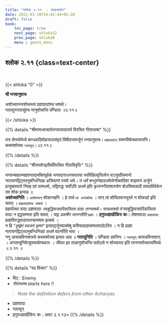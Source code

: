 ```yaml
---
title: "श्लोक २.११  - साङ्ययोग"
date: 2022-03-10T19:42:44+05:30
draft: false
book:
    toc_page: true
    next_page: shloka12
    prev_page: shloka9
    menu : geeta_menu
---
```




## श्लोक २.११ {class=text-center}

<br/>

{{< shloka  "0"  >}}

**श्री भगवानुवाच**

अशोच्यानन्वशोचस्त्वं प्रज्ञावादांश्च भाषसे।  
गतासूनगतासूंश्च नानुशोचन्ति पण्डिताः ॥२.११॥

{{< /shloka >}}



{{% details "श्रीमत्मध्वाचार्यभगवत्पादाचर्य विरचित  गीताभाष्य" %}}

तत्र सेनयोर्मध्ये बान्धवादिमोहजालसंवृतं विषीदन्तमर्जुनं 
भगवानुवाच। `प्रज्ञावादान्` स्वमनीषोत्थवचनानि। 
कथमशोच्याः `गतासून्`।॥२.११॥

{{% /details %}}


{{% details "श्रीराघवेन्द्रतीर्थविरचित गीताविवृतिः" %}}

भगवन्माहात्म्यज्ञानतद्भक्तिपूर्वकं भगवदाराधनरूपतया 
स्वविहितवृत्तित्वेन वाऽनुष्ठीयमानो नारायणद्विट्तदनुबन्धिनिग्रहः 
क्षत्रियाणां परमो धर्मः। तं धर्मं बन्धुस्नेहादधर्मत्वेनोक्तदिशा शङ्मानं अर्जुनं प्रत्युक्तरूपो निग्रह एवं परमधर्मः, तद्विरुद्धः 
सर्वोऽपि अधर्म इति कृत्स्नगीताशास्त्रेण बोधयिष्यन्नादौ 
तावदविवेकेन तव शोक इत्याह ॥  
**अशोच्यानिति**  । `अशोच्यान्‌` शोकानहनि । हे पार्थ 
`त्वं अन्वशोचः` । यान्‌ त्वं शोचितवानभूस्ते न शोकार्हा
इति यावत्‌ । `प्रज्ञावादांश्च भाषसे` ।   
प्रज्ञयोत्था वादाः प्रज्ञावादाः *स्वबुद्धिमात्रपरिकल्पिता वादाः तान्‍भाषसे। यान्प्रभाषसे ते*
स्वबुद्धिमात्रपरिकल्पिता वादाः न वृद्धसम्मता इति यावत्‌ । 
यद्वा *प्रकर्षेण जानन्तीति* `प्रज्ञाः` । 
**इगुपधज्ञाप्रीकिरः कः**। तेषामवादाः `प्रज्ञावादाः` प्राज्ञविरुद्धवादास्तान्प्रभाषस इत्यर्थः ।  
न हि *"दृष्द्वेमं स्वजनं कृष्ण"* 
इत्याद्यर्जुनवाक्येषु कश्चित्प्राज्ञसम्मतवादोऽस्ति । 
न हि प्राज्ञा  नारायणद्विट्तदनुबन्धिनिग्रहं अधर्म वदन्‍तीति 
भावः ।  
ननु आसन्नविनाशास्ते कथमशोच्या इत्यत आह ॥ 
**गतासूनिति** । पण्डिताः ज्ञानिनः । `गतासून्` आसन्नविनाशान्‌ । 
अगतासूनिवेत्युपमार्थश्चकारः । जीवत इव तान्नानुशोचन्ति यतोऽतो न 
शोच्यास्त इति तानन्वशोचस्त्वमिर्त्थः ॥ २.११ ॥

{{% /details %}}



{{% details "पद विचार" %}}

- विट् : Enemy
- *गीताभाष्य starts here !!*

> *Note the definition defers from other Acharyas.*
- प्रज्ञावादा   
- गतासून्  
- इगुपधज्ञाप्रीकिरः कः : अष्टा ३.१.१३५
{{% /details %}}
